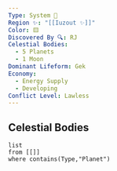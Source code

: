 ```yaml
---
Type: System 🔆
Region ✨: "[[Iuzout ✨]]"
Color: 🟨
Discovered By 🔍: RJ
Celestial Bodies:
  - 5 Planets
  - 1 Moon
Dominant Lifeform: Gek
Economy:
  - Energy Supply
  - Developing
Conflict Level: Lawless
---
```

## Celestial Bodies
```dataview
list
from [[]]
where contains(Type,"Planet")
```
